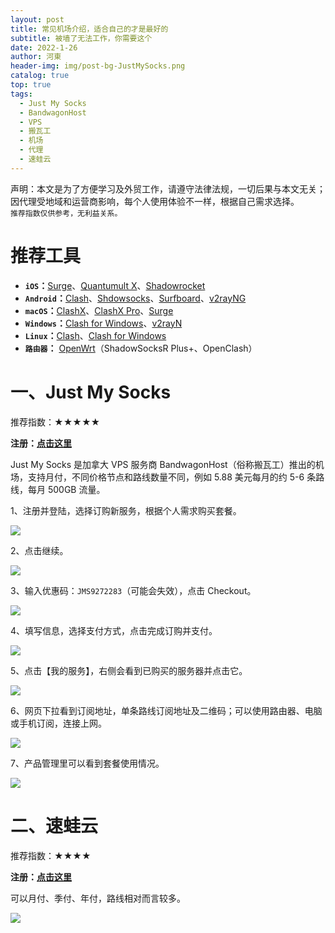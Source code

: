 ```yaml
---
layout: post
title: 常见机场介绍，适合自己的才是最好的
subtitle: 被墙了无法工作，你需要这个
date: 2022-1-26
author: 河東
header-img: img/post-bg-JustMySocks.png
catalog: true
top: true
tags:
  - Just My Socks
  - BandwagonHost
  - VPS
  - 搬瓦工
  - 机场
  - 代理
  - 速蛙云
---
```


声明：本文是为了方便学习及外贸工作，请遵守法律法规，一切后果与本文无关；因代理受地域和运营商影响，每个人使用体验不一样，根据自己需求选择。\
`推荐指数仅供参考，无利益关系。`

# 推荐工具

- **`iOS`：**[Surge](https://apps.apple.com/us/app/id1442620678)、[Quantumult X](https://apps.apple.com/us/app/quantumult-x/id1443988620)、[Shadowrocket](https://apps.apple.com/us/app/shadowrocket/id932747118)
- **`Android`：**[Clash](https://play.google.com/store/apps/details?id=com.github.kr328.clash)、[Shdowsocks](https://play.google.com/store/apps/details?id=com.github.shadowsocks)、[Surfboard](https://play.google.com/store/apps/details?id=com.getsurfboard)、[v2rayNG](https://play.google.com/store/apps/details?id=com.v2ray.ang)
- **`macOS`：**[ClashX](https://github.com/yichengchen/clashX/releases)、[ClashX Pro](https://install.appcenter.ms/users/clashx/apps/clashx-pro/distribution_groups/public)、[Surge](https://nssurge.com/)
- **`Windows`：**[Clash for Windows](https://github.com/Fndroid/clash_for_windows_pkg/releases)、[v2rayN](https://github.com/2dust/v2rayN/releases)
- **`Linux`：**[Clash](https://github.com/Dreamacro/clash/releases)、[Clash for Windows](https://github.com/Fndroid/clash_for_windows_pkg/releases)
- **`路由器`：** [OpenWrt](https://github.com/coolsnowwolf/lede)（ShadowSocksR Plus+、OpenClash）


# 一、Just My Socks

推荐指数：★★★★★

**注册：[点击这里](https://justmysocks.net/members/aff.php?aff=12029)**

Just My Socks 是加拿大 VPS 服务商 BandwagonHost（俗称搬瓦工）推出的机场，支持月付，不同价格节点和路线数量不同，例如 5.88 美元每月的约 5-6 条路线，每月 500GB 流量。


1、注册并登陆，选择订购新服务，根据个人需求购买套餐。

![](https://i.imgur.com/G0gKyok.png)

2、点击继续。

![](https://i.imgur.com/b8CjZzd.png)

3、输入优惠码：`JMS9272283`（可能会失效），点击 Checkout。

![](https://i.imgur.com/rUT5nEY.png)

4、填写信息，选择支付方式，点击完成订购并支付。

![](https://i.imgur.com/r81XVOD.png)

5、点击【我的服务】，右侧会看到已购买的服务器并点击它。

![](https://i.imgur.com/k9h53wz.png)

6、网页下拉看到订阅地址，单条路线订阅地址及二维码；可以使用路由器、电脑或手机订阅，连接上网。

![](https://i.imgur.com/ZDCJnFg.png)

7、产品管理里可以看到套餐使用情况。

![](https://i.imgur.com/feBInBi.png)

# 二、速蛙云

推荐指数：★★★★

**注册：[点击这里](https://i.8ipew.club/Ecfr)**

可以月付、季付、年付，路线相对而言较多。

![](https://i.imgur.com/x6mBdCq.png)

